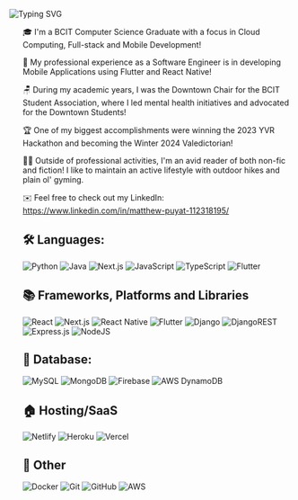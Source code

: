 ![Typing SVG](https://readme-typing-svg.demolab.com/?lines=Hello+I+am+Matthew!)
<br>
<ul dir="auto">

🎓 I'm a BCIT Computer Science Graduate with a focus in Cloud Computing, Full-stack and Mobile Development!

💼 My professional experience as a Software Engineer is in developing Mobile Applications using Flutter and React Native! 

🪑 During my academic years, I was the Downtown Chair for the BCIT Student Association, where I led mental health initiatives and advocated for the Downtown Students!

🏆 One of my biggest accomplishments were winning the 2023 YVR Hackathon and becoming the Winter 2024 Valedictorian!

🏋️‍♂️ Outside of professional activities, I'm an avid reader of both non-fic and fiction! I like to maintain an active lifestyle with outdoor hikes and plain ol' gyming. 

✉️ Feel free to check out my LinkedIn: <a href="https://www.linkedin.com/in/matthew-puyat-112318195/" rel="nofollow">https://www.linkedin.com/in/matthew-puyat-112318195/</a>

## 🛠️ Languages:
![Python](https://img.shields.io/badge/python-3670A0?style=for-the-badge&logo=python&logoColor=ffdd54)
![Java](https://img.shields.io/badge/java-%23ED8B00.svg?style=for-the-badge&logo=java&logoColor=white)
![Next.js](https://img.shields.io/badge/Next.js-0095D5?&style=for-the-badge&logo=next.js&logoColor=white)
![JavaScript](https://img.shields.io/badge/javascript-%23323330.svg?style=for-the-badge&logo=javascript&logoColor=%23F7DF1E)
![TypeScript](https://img.shields.io/badge/TypeScript-007ACC?style=for-the-badge&logo=typescript&logoColor=white)
![Flutter](https://img.shields.io/badge/Dart-0095D5?&style=for-the-badge&logo=flutter&logoColor=white)

## 📚 Frameworks, Platforms and Libraries
![React](https://img.shields.io/badge/React-20232A?style=for-the-badge&logo=react&logoColor=61DAFB)
![Next.js](https://img.shields.io/badge/Next.js-0095D5?&style=for-the-badge&logo=next.js&logoColor=white)
![React Native](https://img.shields.io/badge/React_Native-0095D5?&style=for-the-badge&logo=react&logoColor=white)
![Flutter](https://img.shields.io/badge/Flutter-0095D5?&style=for-the-badge&logo=flutter&logoColor=white)
![Django](https://img.shields.io/badge/django-%23092E20.svg?style=for-the-badge&logo=django&logoColor=white)
![DjangoREST](https://img.shields.io/badge/DJANGO-REST-ff1709?style=for-the-badge&logo=django&logoColor=white&color=ff1709&labelColor=gray)
![Express.js](https://img.shields.io/badge/express.js-%23404d59.svg?style=for-the-badge&logo=express&logoColor=%2361DAFB)
![NodeJS](https://img.shields.io/badge/node.js-6DA55F?style=for-the-badge&logo=node.js&logoColor=white)


## 📀 Database:
![MySQL](https://img.shields.io/badge/mysql-%2300f.svg?style=for-the-badge&logo=mysql&logoColor=white)
![MongoDB](https://img.shields.io/badge/MongoDB-%234ea94b.svg?style=for-the-badge&logo=mongodb&logoColor=white)
![Firebase](https://img.shields.io/badge/firebase-%23039BE5.svg?style=for-the-badge&logo=firebase)
![AWS DynamoDB](https://img.shields.io/badge/AWS_DynamoDB-0095D5?&style=for-the-badge&logo=amazon-dynamodb&logoColor=white)


## 🏠 Hosting/SaaS
![Netlify](https://img.shields.io/badge/netlify-%23000000.svg?style=for-the-badge&logo=netlify&logoColor=#00C7B7)
![Heroku](https://img.shields.io/badge/heroku-%23430098.svg?style=for-the-badge&logo=heroku&logoColor=white)
![Vercel](https://img.shields.io/badge/Vercel-0095D5?&style=for-the-badge&logo=vercel&logoColor=white)

## 🥅 Other
![Docker](https://img.shields.io/badge/docker-%230db7ed.svg?style=for-the-badge&logo=docker&logoColor=white)
![Git](https://img.shields.io/badge/git-%23F05033.svg?style=for-the-badge&logo=git&logoColor=white)
![GitHub](https://img.shields.io/badge/github-%23121011.svg?style=for-the-badge&logo=github&logoColor=white)
![AWS](https://img.shields.io/badge/AWS-0095D5?&style=for-the-badge&logo=amazon-aws&logoColor=white)
















